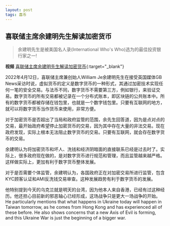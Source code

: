 ```yaml
---
layout: post
tags: 喜币
---
```


## 喜联储主席余建明先生解读加密货币

> 余建明先生是被美国名人录(International Who's Who)选为的最佳投资银行家之一!

**视频** [喜联储主席余建明先生解读加密货币](https://www.youtube.com/watch?v=nGcU1qMIbp8){:target="_blank"}  

2022年4月12日，喜联储主席兼创始人William Je余建明先生在接受英国媒体GB News采访时说，虚拟货币的定义是数字货币的一种形式，其通过加密技术实现任何一笔的安全交易。与法币不同，数字货币不需要第三方，例如银行，来验证交易。数字货币的所有交易都被记录在一个分布式账本，即区块链的公共账本中。所有的数字货币都被存储在钱包里，也就是一个数字钱包里。只要有互联网的地方，就可以将数字货币当作货币来使用，非常方便。

对于加密货币是否超出了当局和政府监管的范围，余先生回答道，因为是点对点的交易，最开始政府希望停止加密货币的交易，因为其中存在大量的非法交易。现在政府发现，实际上根本无法阻止数字货币的交易。只要有互联网，就会存在数字货币的交易。

余建明认为将加密货币和坏人、洗钱和经济阴暗面的直接联系已经是过去时了。实际上，很多政府现在做的，是对数字货币进行规范和管理，而且监管越来越严格。这样做实际上，更加有利于数字货币整体发展。

对于是否需要个体监管，余建明认为，各国政府正在对加密交易所进行监管，包含KYC顾客认证和AMI反洗钱交易审查。这种发展趋势有利于数字货币的发展。

他特别提到今天的乌克兰就是明天的台湾，因为他本人来自香港，已经有过这种经历。他还担心目前新的邪恶轴心已经形成，这场战争只是更大一场战争的开始。
He particularly mentions that what happens in Ukraine today will happen in Taiwan tomorrow, as he comes from Hong Kong and has experienced all of these before. He also shows concerns that a new Axis of Evil is forming, and this Ukraine War is just the beginning of a bigger war.


